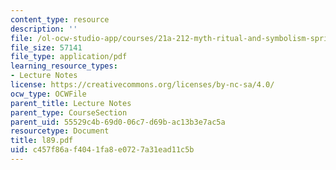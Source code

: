 ```yaml
---
content_type: resource
description: ''
file: /ol-ocw-studio-app/courses/21a-212-myth-ritual-and-symbolism-spring-2004/c457f86af4041fa8e0727a31ead11c5b_l89.pdf
file_size: 57141
file_type: application/pdf
learning_resource_types:
- Lecture Notes
license: https://creativecommons.org/licenses/by-nc-sa/4.0/
ocw_type: OCWFile
parent_title: Lecture Notes
parent_type: CourseSection
parent_uid: 55529c4b-69d0-06c7-d69b-ac13b3e7ac5a
resourcetype: Document
title: l89.pdf
uid: c457f86a-f404-1fa8-e072-7a31ead11c5b
---
```

